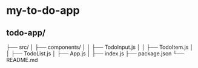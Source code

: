 # my-to-do-app

## todo-app/
├── src/
│   ├── components/
│   │   ├── TodoInput.js
│   │   ├── TodoItem.js
│   │   ├── TodoList.js
│   ├── App.js
│   ├── index.js
├── package.json
└── README.md
